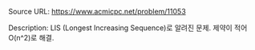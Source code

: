 Source URL: https://www.acmicpc.net/problem/11053
  
Description: LIS (Longest Increasing Sequence)로 알려진 문제. 제약이 적어 O(n^2)로 해결.